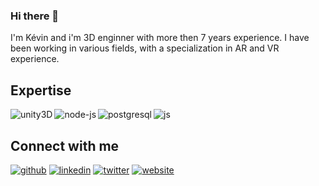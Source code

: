 ### Hi there 👋
I'm Kévin and i'm 3D enginner with more then 7 years experience. I have been working in various fields, with a specialization in AR and VR experience.

## Expertise
<img align="left" alt="unity3D" src="https://img.shields.io/badge/-unity3D-000000?style=for-the-badge&logo=unity&logoColor=white">
<img align="left" alt="node-js" src="https://img.shields.io/badge/-node_js-339933?style=for-the-badge&logo=node.js&logoColor=white">
<img align="left" alt="postgresql" src="https://img.shields.io/badge/-postgreSQL-4169E1?style=for-the-badge&logo=postgresql&logoColor=white">
<img align="left" alt="js" src="https://img.shields.io/badge/-JS-F7DF1E?style=for-the-badge&logo=javascript&logoColor=white">
<br>

## Connect with me
[<img src='https://img.shields.io/badge/-GitHub-181717?style=social&logo=github' alt='github'>](https://github.com/cederache)
[<img src='https://img.shields.io/badge/-LinkedIn-0A66C2?style=social&logo=linkedin' alt='linkedin'>](https://www.linkedin.com/in/cédric-derache-1b5bb575/)
[<img src='https://img.shields.io/badge/-Twitter-1DA1F2?style=social&logo=twitter' alt='twitter'>](https://twitter.com/cederache)
[<img src='https://img.shields.io/badge/-WebSite-1DA1F2?style=social&logo=icloud' alt='website'>](https://cederache.github.io)
